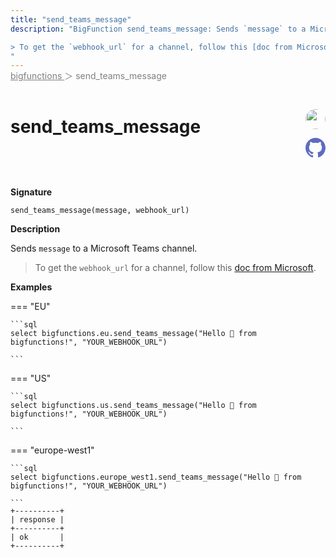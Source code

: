 ```yaml
---
title: "send_teams_message"
description: "BigFunction send_teams_message: Sends `message` to a Microsoft Teams channel.

> To get the `webhook_url` for a channel, follow this [doc from Microsoft](https://learn.microsoft.com/en-us/microsoftteams/platform/webhooks-and-connectors/how-to/add-incoming-webhook).
"
---
```


<span style="color: gray; position: relative; top: -1rem">
  <a href=".." style="color: gray">bigfunctions </a> ＞ send_teams_message
</span>

# send_teams_message


<div style="position: relative; top: -4rem; margin-bottom:  -2rem; text-align: right; z-index: 9999;">
  
  <a href="https://www.linkedin.com/in/baptistepirault/" title="Author: Baptiste PIRAULT" target="_blank">
    <img src="https://avatars.githubusercontent.com/u/5543433" width="32" style=" border-radius: 50% !important">
  </a>
  
  <a href="{REPO_URL}/tree/main/bigfunctions/send_teams_message.yaml" title="Edit on GitHub" target="_blank"><svg xmlns="http://www.w3.org/2000/svg" width="32" height="32" viewBox="0 0 24 24"><path fill="#5d6cc0" d="M12 0c-6.626 0-12 5.373-12 12 0 5.302 3.438 9.8 8.207 11.387.599.111.793-.261.793-.577v-2.234c-3.338.726-4.033-1.416-4.033-1.416-.546-1.387-1.333-1.756-1.333-1.756-1.089-.745.083-.729.083-.729 1.205.084 1.839 1.237 1.839 1.237 1.07 1.834 2.807 1.304 3.492.997.107-.775.418-1.305.762-1.604-2.665-.305-5.467-1.334-5.467-5.931 0-1.311.469-2.381 1.236-3.221-.124-.303-.535-1.524.117-3.176 0 0 1.008-.322 3.301 1.23.957-.266 1.983-.399 3.003-.404 1.02.005 2.047.138 3.006.404 2.291-1.552 3.297-1.23 3.297-1.23.653 1.653.242 2.874.118 3.176.77.84 1.235 1.911 1.235 3.221 0 4.609-2.807 5.624-5.479 5.921.43.372.823 1.102.823 2.222v3.293c0 .319.192.694.801.576 4.765-1.589 8.199-6.086 8.199-11.386 0-6.627-5.373-12-12-12z"/></svg></a>
</div>



**Signature** 
```
send_teams_message(message, webhook_url)
```

**Description**

Sends `message` to a Microsoft Teams channel.

> To get the `webhook_url` for a channel, follow this [doc from Microsoft](https://learn.microsoft.com/en-us/microsoftteams/platform/webhooks-and-connectors/how-to/add-incoming-webhook).






**Examples**













=== "EU"

    ```sql
    select bigfunctions.eu.send_teams_message("Hello 👋 from bigfunctions!", "YOUR_WEBHOOK_URL")
    
    ```




=== "US"

    ```sql
    select bigfunctions.us.send_teams_message("Hello 👋 from bigfunctions!", "YOUR_WEBHOOK_URL")
    
    ```




=== "europe-west1"

    ```sql
    select bigfunctions.europe_west1.send_teams_message("Hello 👋 from bigfunctions!", "YOUR_WEBHOOK_URL")
    
    ```









<pre style="margin-top: -1rem;">
<code style="padding-top: 0px; padding-bottom: 0px;">+----------+
| response |
+----------+
| ok       |
+----------+
</code>
</pre>









